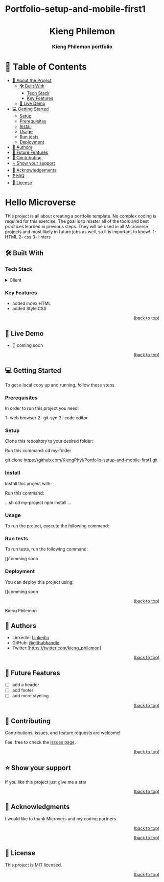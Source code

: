 # Portfolio-setup-and-mobile-first1
<a name="readme-top"></a>

<div align="center">

 # Kieng Philemon

  <h3><b>Kieng Philemon portfolio</b></h3>

</div>

<a name="readme-top"></a>


# 📗 Table of Contents

- [📖 About the Project](#about-project)
  - [🛠 Built With](#built-with)
    - [Tech Stack](#tech-stack)
    - [Key Features](#key-features)
  - [🚀 Live Demo](#live-demo)
- [💻 Getting Started](#getting-started)
  - [Setup](#setup)
  - [Prerequisites](#prerequisites)
  - [Install](#install)
  - [Usage](#usage)
  - [Run tests](#run-tests)
  - [Deployment](#triangular_flag_on_post-deployment)
- [👥 Authors](#authors)
- [🔭 Future Features](#future-features)
- [🤝 Contributing](#contributing)
- [⭐️ Show your support](#support)
- [🙏 Acknowledgements](#acknowledgements)
- [❓ FAQ](#faq)
- [📝 License](#license)

# Hello Microverse
This project is all about creating a portfolio template. No complex coding is required for this exercise. The goal is to master all of the tools and best practices learned in previous steps. They will be used in all Microverse projects and most likely in future jobs as well, so it is important to know!.
1- HTML
2- css
3- linters

## 🛠 Built With <a name="built-with"></a>

### Tech Stack <a name="tech-stack"></a>

<details>
  <summary>Client</summary>
  <ul>
    <li><a href="https://reactjs.org/">HTML</a></li>
    <li><a href="https://reactjs.org/">CSS</a></li>
  </ul>
</details>

### Key Features <a name="key-features"></a>

- added index.HTML
- added Style.CSS

<p align="right">(<a href="#readme-top">back to top</a>)</p>



## 🚀 Live Demo <a name="live-demo"></a>

- [] coming soon


<p align="right">(<a href="#readme-top">back to top</a>)</p>



## 💻 Getting Started <a name="getting-started"></a>



To get a local copy up and running, follow these steps.

### Prerequisites

In order to run this project you need:


1- web browser
2- git-syn
3- code editor

### Setup

Clone this repository to your desired folder:

Run this command:
  cd my-folder

git clone https://github.com/KiengPhyl/Portfolio-setup-and-mobile-first1.git

### Install

Install this project with:


Run this command:

...sh
  cd my-project
  npm install
  ...

### Usage

To run the project, execute the following command:



### Run tests

To run tests, run the following command:

[]comming soon


### Deployment

You can deploy this project using:

[]comming soon

<p align="right">(<a href="#readme-top">back to top</a>)</p>

Kieng Philemon



## 👥 Authors <a name="authors"></a>

- LinkedIn: [LinkedIn](https://www.linkedin.com/in/phylah-kieng-949520120/)
- GitHub: [@githubhandle](https://github.com/KiengPhyl/Portfolio-setup-and-mobile-first1.git)
- Twitter:[https://twitter.com/kieng_philemon]


<p align="right">(<a href="#readme-top">back to top</a>)</p>



## 🔭 Future Features <a name="future-features"></a>

- [ ] add a header
- [ ] add footer
- [ ] add more styeling

<p align="right">(<a href="#readme-top">back to top</a>)</p>



## 🤝 Contributing <a name="contributing"></a>

Contributions, issues, and feature requests are welcome!

Feel free to check the [issues page](../../issues/).

<p align="right">(<a href="#readme-top">back to top</a>)</p>



## ⭐️ Show your support <a name="support"></a>



If you like this project just give me a star

<p align="right">(<a href="#readme-top">back to top</a>)</p>



## 🙏 Acknowledgments <a name="acknowledgements"></a>

I would like to thank Microvers and my coding partners

<p align="right">(<a href="#readme-top">back to top</a>)</p>





<p align="right">(<a href="#readme-top">back to top</a>)</p>



## 📝 License <a name="license"></a>

This project is [MIT](./LICENSE) licensed.


<p align="right">(<a href="#readme-top">back to top</a>)</p>